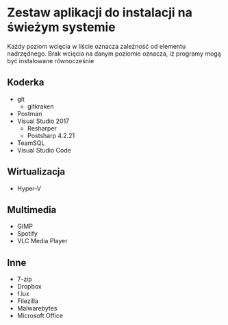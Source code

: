 # Zestaw aplikacji do instalacji na świeżym systemie
Każdy poziom wcięcia w liście oznacza zależność od elementu nadrzędnego. Brak wcięcia na danym poziomie oznacza, iż programy mogą być instalowane równocześnie
## Koderka
* git
  * gitkraken
* Postman
* Visual Studio 2017
  * Resharper
  * Postsharp 4.2.21
* TeamSQL
* Visual Studio Code

## Wirtualizacja
* Hyper-V

## Multimedia
* GIMP
* Spotify
* VLC Media Player

## Inne
* 7-zip
* Dropbox
* f.lux
* Filezilla
* Malwarebytes
* Microsoft Office
